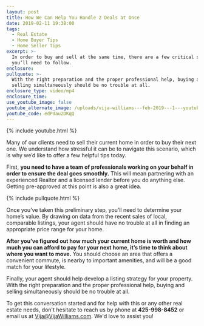 ```yaml
---
layout: post
title: How We Can Help You Handle 2 Deals at Once
date: 2019-02-11 19:38:00
tags:
  - Real Estate
  - Home Buyer Tips
  - Home Seller Tips
excerpt: >-
  In order to buy and sell at the same time, there are a few critical steps
  you’ll need to follow.
enclosure:
pullquote: >-
  With the right preparation and the proper professional help, buying and
  selling simultaneously should be no trouble at all.
enclosure_type: video/mp4
enclosure_time:
use_youtube_image: false
youtube_alternate_image: /uploads/vija-williams---feb-2019---1---youtube.jpg
youtube_code: edPdau2DKqQ
---
```


{% include youtube.html %}

Many of our clients need to sell their current home in order to buy their next one. We understand how stressful it can be to navigate this scenario, which is why we’d like to offer a few helpful tips today.&nbsp;

First, **you need to have a team of professionals working on your behalf in order to ensure the deal goes smoothly.** This will mean partnering with an experienced Realtor and a licensed lender before you do anything else. Getting pre-approved at this point is also a great idea.&nbsp;

{% include pullquote.html %}

Once you’ve taken this preliminary step, you’ll need to determine your home’s value. By drawing on data from the recent sales of local, comparable listings, your agent should have no trouble at all in finding an appropriate price range for your home.&nbsp;

**After you’ve figured out how much your current home is worth and how much you can afford to pay for your next home, it’s time to think about where you want to move.** You should choose an area that offers a convenient commute, is nearby to important amenities, and will be a good match for your lifestyle.&nbsp;

Finally, your agent should help develop a listing strategy for your property. With the right preparation and the proper professional help, buying and selling simultaneously should be no trouble at all.&nbsp;

To get this conversation started and for help with this or any other real estate needs, don't hesitate to reach us by phone at **425-998-8452** or email us at&nbsp;[Vija@VijaWilliams.com](mailto:Vija@VijaWilliams.com). We'd love to assist you!